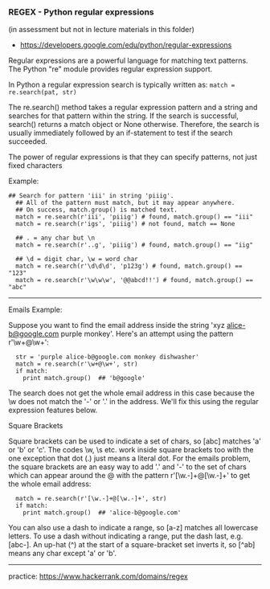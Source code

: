 ### REGEX - Python regular expressions

(in assessment but not in lecture materials in this folder)

* https://developers.google.com/edu/python/regular-expressions

Regular expressions are a powerful language for matching text patterns. The Python "re" module provides regular expression support.

In Python a regular expression search is typically written as:
```match = re.search(pat, str)```

The re.search() method takes a regular expression pattern and a string and searches for that pattern within the string. If the search is successful, search() returns a match object or None otherwise. Therefore, the search is usually immediately followed by an if-statement to test if the search succeeded.

The power of regular expressions is that they can specify patterns, not just fixed characters

Example:

```
## Search for pattern 'iii' in string 'piiig'.
  ## All of the pattern must match, but it may appear anywhere.
  ## On success, match.group() is matched text.
  match = re.search(r'iii', 'piiig') # found, match.group() == "iii"
  match = re.search(r'igs', 'piiig') # not found, match == None

  ## . = any char but \n
  match = re.search(r'..g', 'piiig') # found, match.group() == "iig"

  ## \d = digit char, \w = word char
  match = re.search(r'\d\d\d', 'p123g') # found, match.group() == "123"
  match = re.search(r'\w\w\w', '@@abcd!!') # found, match.group() == "abc"
  ```

-----------

Emails Example:

Suppose you want to find the email address inside the string 'xyz alice-b@google.com purple monkey'. Here's an attempt using the pattern r'\w+@\w+':

```
  str = 'purple alice-b@google.com monkey dishwasher'
  match = re.search(r'\w+@\w+', str)
  if match:
    print match.group()  ## 'b@google'
```    
   
The search does not get the whole email address in this case because the \w does not match the '-' or '.' in the address. We'll fix this using the regular expression features below.


Square Brackets

Square brackets can be used to indicate a set of chars, so [abc] matches 'a' or 'b' or 'c'. The codes \w, \s etc. work inside square brackets too with the one exception that dot (.) just means a literal dot. For the emails problem, the square brackets are an easy way to add '.' and '-' to the set of chars which can appear around the @ with the pattern r'[\w.-]+@[\w.-]+' to get the whole email address:

```
  match = re.search(r'[\w.-]+@[\w.-]+', str)
  if match:
    print match.group()  ## 'alice-b@google.com'
```

You can also use a dash to indicate a range, so [a-z] matches all lowercase letters. To use a dash without indicating a range, put the dash last, e.g. [abc-]. An up-hat (^) at the start of a square-bracket set inverts it, so [^ab] means any char except 'a' or 'b'.



--------------
practice: 
https://www.hackerrank.com/domains/regex
